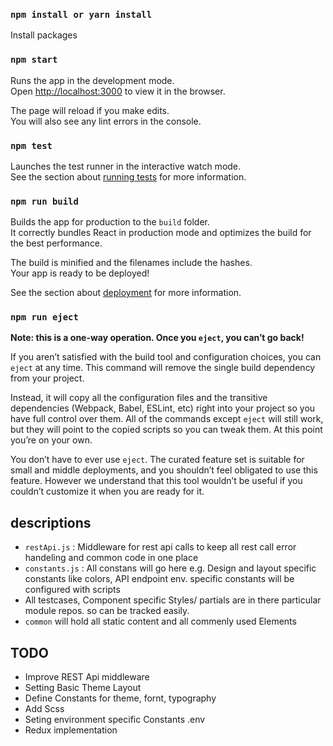 ### `npm install or yarn install`

Install packages

### `npm start`

Runs the app in the development mode.<br>
Open [http://localhost:3000](http://localhost:3000) to view it in the browser.

The page will reload if you make edits.<br>
You will also see any lint errors in the console.

### `npm test`

Launches the test runner in the interactive watch mode.<br>
See the section about [running tests](#running-tests) for more information.

### `npm run build`

Builds the app for production to the `build` folder.<br>
It correctly bundles React in production mode and optimizes the build for the best performance.

The build is minified and the filenames include the hashes.<br>
Your app is ready to be deployed!

See the section about [deployment](#deployment) for more information.

### `npm run eject`

**Note: this is a one-way operation. Once you `eject`, you can’t go back!**

If you aren’t satisfied with the build tool and configuration choices, you can `eject` at any time. This command will remove the single build dependency from your project.

Instead, it will copy all the configuration files and the transitive dependencies (Webpack, Babel, ESLint, etc) right into your project so you have full control over them. All of the commands except `eject` will still work, but they will point to the copied scripts so you can tweak them. At this point you’re on your own.

You don’t have to ever use `eject`. The curated feature set is suitable for small and middle deployments, and you shouldn’t feel obligated to use this feature. However we understand that this tool wouldn’t be useful if you couldn’t customize it when you are ready for it.


## descriptions

  - `restApi.js` : Middleware for rest api calls to keep all rest call error handeling and common code in one place
  - `constants.js` : All constans will go here e.g. Design and layout specific constants like colors, API endpoint env. specific constants will be configured with scripts
  - All testcases, Component specific Styles/ partials are in there particular module repos. so can be tracked easily.
  - `common` will hold all static content and all commenly used Elements

## TODO
  - Improve REST Api middleware
  - Setting Basic Theme Layout
  - Define Constants for theme, fornt, typography
  - Add Scss
  - Seting environment specific Constants .env
  - Redux implementation